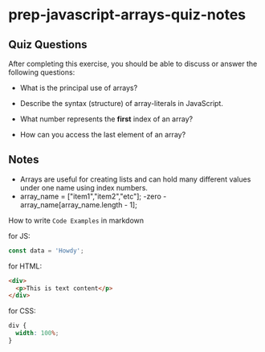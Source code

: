 # prep-javascript-arrays-quiz-notes

## Quiz Questions

After completing this exercise, you should be able to discuss or answer the following questions:

- What is the principal use of arrays?

- Describe the syntax (structure) of array-literals in JavaScript.

- What number represents the **first** index of an array?

- How can you access the last element of an array?

## Notes

- Arrays are useful for creating lists and can hold many different values under one name using index numbers.
- array_name = ["item1","item2","etc"];
  -zero
  -array_name[array_name.length - 1];

How to write `Code Examples` in markdown

for JS:

```javascript
const data = 'Howdy';
```

for HTML:

```html
<div>
  <p>This is text content</p>
</div>
```

for CSS:

```css
div {
  width: 100%;
}
```
